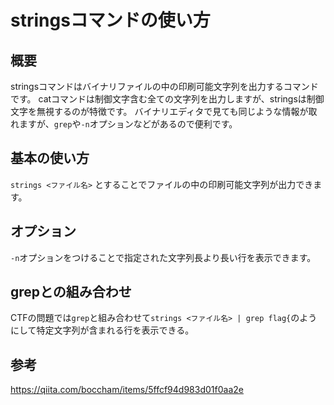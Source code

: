# stringsコマンドの使い方
## 概要
stringsコマンドはバイナリファイルの中の印刷可能文字列を出力するコマンドです。
catコマンドは制御文字含む全ての文字列を出力しますが、stringsは制御文字を無視するのが特徴です。
バイナリエディタで見ても同じような情報が取れますが、`grep`や`-n`オプションなどがあるので便利です。

## 基本の使い方
`strings <ファイル名>` とすることでファイルの中の印刷可能文字列が出力できます。

## オプション
`-n`オプションをつけることで指定された文字列長より長い行を表示できます。

## grepとの組み合わせ
CTFの問題では`grep`と組み合わせて`strings <ファイル名> | grep flag{`のようにして特定文字列が含まれる行を表示できる。

## 参考
https://qiita.com/boccham/items/5ffcf94d983d01f0aa2e